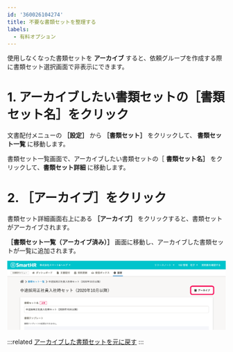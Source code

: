 ```yaml
---
id: '360026104274'
title: 不要な書類セットを整理する
labels:
  - 有料オプション
---
```

使用しなくなった書類セットを **アーカイブ** すると、依頼グループを作成する際に書類セット選択画面で非表示にできます。

# 1\. アーカイブしたい書類セットの［書類セット名］をクリック

文書配付メニューの **［設定］** から **［書類セット］** をクリックして、 **書類セット一覧** に移動します。

書類セット一覧画面で、アーカイブしたい書類セットの［ **書類セット名］** をクリックして、**書類セット詳細** に移動します。

# 2\. ［アーカイブ］をクリック

書類セット詳細画面右上にある  **［アーカイブ］**  をクリックすると、書類セットがアーカイブされます。

 **［書類セット一覧（アーカイブ済み）］** 画面に移動し、アーカイブした書類セットが一覧に追加されます。

![](./templates_group_archive.png)

:::related
[アーカイブした書類セットを元に戻す](https://knowledge.smarthr.jp/hc/ja/articles/360026262793)
:::
